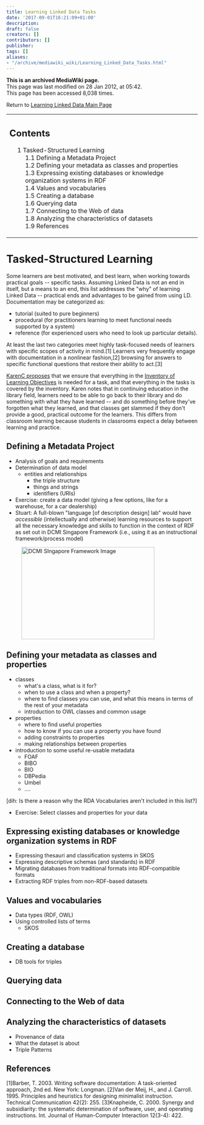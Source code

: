 ```yaml
---
title: Learning Linked Data Tasks
date: '2017-09-01T16:21:09+01:00'
description: 
draft: false
creators: []
contributors: []
publisher: 
tags: []
aliases:
- "/archive/mediawiki_wiki/Learning_Linked_Data_Tasks.html"
---
```


 **This is an archived MediaWiki page.**  
This page was last modified on 28 Jan 2012, at 05:42.  
This page has been accessed 8,038 times.

Return to [Learning Linked Data Main Page](/archive/mediawiki_wiki/Learning_Linked_Data "Learning Linked Data")

<table id="toc" class="toc">
  <tr>
    <td>
      <div id="toctitle">
        <h2>Contents</h2>
      </div>
      <ul>
        <li class="toclevel-1 tocsection-1">
          <a href="#Tasked-Structured_Learning"><span class="tocnumber">1</span> <span class="toctext">Tasked-Structured Learning</span></a>
          <ul>
            <li class="toclevel-2 tocsection-2"><a href="#Defining_a_Metadata_Project"><span class="tocnumber">1.1</span> <span class="toctext">Defining a Metadata Project</span></a></li>
            <li class="toclevel-2 tocsection-3"><a href="#Defining_your_metadata_as_classes_and_properties"><span class="tocnumber">1.2</span> <span class="toctext">Defining your metadata as classes and properties</span></a></li>
            <li class="toclevel-2 tocsection-4"><a href="#Expressing_existing_databases_or_knowledge_organization_systems_in_RDF"><span class="tocnumber">1.3</span> <span class="toctext">Expressing existing databases or knowledge organization systems in RDF</span></a></li>
            <li class="toclevel-2 tocsection-5"><a href="#Values_and_vocabularies"><span class="tocnumber">1.4</span> <span class="toctext">Values and vocabularies</span></a></li>
            <li class="toclevel-2 tocsection-6"><a href="#Creating_a_database"><span class="tocnumber">1.5</span> <span class="toctext">Creating a database</span></a></li>
            <li class="toclevel-2 tocsection-7"><a href="#Querying_data"><span class="tocnumber">1.6</span> <span class="toctext">Querying data</span></a></li>
            <li class="toclevel-2 tocsection-8"><a href="#Connecting_to_the_Web_of_data"><span class="tocnumber">1.7</span> <span class="toctext">Connecting to the Web of data</span></a></li>
            <li class="toclevel-2 tocsection-9"><a href="#Analyzing_the_characteristics_of_datasets"><span class="tocnumber">1.8</span> <span class="toctext">Analyzing the characteristics of datasets</span></a></li>
            <li class="toclevel-2 tocsection-10"><a href="#References"><span class="tocnumber">1.9</span> <span class="toctext">References</span></a></li>
          </ul>
        </li>
      </ul>
    </td>
  </tr>
</table>

# Tasked-Structured Learning 

Some learners are best motivated, and best learn, when working towards practical goals -- specific tasks. Assuming Linked Data is not an end in itself, but a means to an end, this list addresses the "why" of learning Linked Data -- practical ends and advantages to be gained from using LD. Documentation may be categorized as:

- tutorial (suited to pure beginners)
- procedural (for practitioners learning to meet functional needs supported by a system)
- reference (for experienced users who need to look up particular details). 

At least the last two categories meet highly task-focused needs of learners with specific scopes of activity in mind.[1] Learners very frequently engage with documentation in a nonlinear fashion,[2] browsing for answers to specific functional questions that restore their ability to act.[3]

[KarenC proposes](http://dublincore.org/pipermail/learninglinkeddata/2012-January/000045.html) that we ensure that everything in the [Inventory of Learning Objectives](/archive/mediawiki_wiki/Learning_Linked_Data_Inventory "Learning Linked Data Inventory") is needed for a task, and that everything in the tasks is covered by the inventory. Karen notes that in continuing education in the library field, learners need to be able to go back to their library and do something with what they have learned -- and do something before they've forgotten what they learned, and that classes get slammed if they don't provide a good, practical outcome for the learners. This differs from classroom learning because students in classrooms expect a delay between learning and practice.

## Defining a Metadata Project 

- Analysis of goals and requirements
- Determination of data model
  - entities and relationships
    - the triple structure
    - things and strings
    - identifiers (URIs)
- Exercise: create a data model (giving a few options, like for a warehouse, for a car dealership)
- Stuart: A full-blown "language [of description design] lab" would have _accessible_ (intellectually and otherwise) learning resources to support all the necessary knowledge and skills to function in the context of RDF as set out in DCMI Singapore Framework (i.e., using it as an instructional framework/process model)
<dl><dd> <a href="/archive/mediawiki_wiki/images/Singapore-framework.jpg" class="image" title="DCMI SIngapore Framework Image"><img alt="DCMI SIngapore Framework Image" src="/archive/mediawiki_wiki/images/Singapore-framework.jpg" width="350" height="243"></a>
</dd></dl>

## Defining your metadata as classes and properties 

- classes
  - what's a class, what is it for?
  - when to use a class and when a property?
  - where to find classes you can use, and what this means in terms of the rest of your metadata
  - introduction to OWL classes and common usage
- properties
  - where to find useful properties
  - how to know if you can use a property you have found
  - adding constraints to properties
  - making relationships between properties
- introduction to some useful re-usable metadata
  - FOAF
  - BIBO
  - BIO
  - DBPedia
  - Umbel
  - ....

[dih: Is there a reason why the RDA Vocabularies aren't included in this list?]

- Exercise: Select classes and properties for your data

## Expressing existing databases or knowledge organization systems in RDF 

- Expressing thesauri and classification systems in SKOS
- Expressing descriptive schemas (and standards) in RDF
- Migrating databases from traditional formats into RDF-compatible formats
- Extracting RDF triples from non-RDF-based datasets

## Values and vocabularies 

- Data types (RDF, OWL)
- Using controlled lists of terms
  - SKOS

## Creating a database 

- DB tools for triples

## Querying data 

## Connecting to the Web of data 

## Analyzing the characteristics of datasets 

- Provenance of data
- What the dataset is about
- Triple Patterns

## References 

[1]Barber, T. 2003. Writing software documentation: A task-oriented approach, 2nd ed. New York: Longman. [2]Van der Meij, H., and J. Carroll. 1995. Principles and heuristics for designing minimalist instruction. Technical Communication 42(2): 255. [3]Knapheide, C. 2000. Synergy and subsidiarity: the systematic determination of software, user, and operating instructions. Int. Journal of Human-Computer Interaction 12(3-4): 422.

